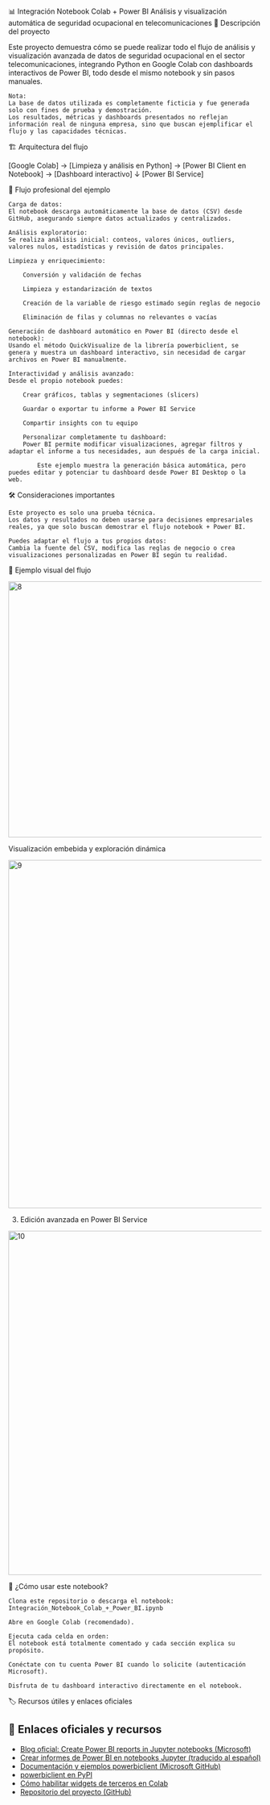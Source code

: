 📊 Integración Notebook Colab + Power BI
Análisis y visualización automática de seguridad ocupacional en telecomunicaciones
🚀 Descripción del proyecto

Este proyecto demuestra cómo se puede realizar todo el flujo de análisis y visualización avanzada de datos de seguridad ocupacional en el sector telecomunicaciones, integrando Python en Google Colab con dashboards interactivos de Power BI, todo desde el mismo notebook y sin pasos manuales.

    Nota:
    La base de datos utilizada es completamente ficticia y fue generada solo con fines de prueba y demostración.
    Los resultados, métricas y dashboards presentados no reflejan información real de ninguna empresa, sino que buscan ejemplificar el flujo y las capacidades técnicas.

🏗️ Arquitectura del flujo

[Google Colab] → [Limpieza y análisis en Python] → [Power BI Client en Notebook] → [Dashboard interactivo]
                                                               ↓
                                                       [Power BI Service]

🔹 Flujo profesional del ejemplo

    Carga de datos:
    El notebook descarga automáticamente la base de datos (CSV) desde GitHub, asegurando siempre datos actualizados y centralizados.

    Análisis exploratorio:
    Se realiza análisis inicial: conteos, valores únicos, outliers, valores nulos, estadísticas y revisión de datos principales.

    Limpieza y enriquecimiento:

        Conversión y validación de fechas

        Limpieza y estandarización de textos

        Creación de la variable de riesgo estimado según reglas de negocio

        Eliminación de filas y columnas no relevantes o vacías

    Generación de dashboard automático en Power BI (directo desde el notebook):
    Usando el método QuickVisualize de la librería powerbiclient, se genera y muestra un dashboard interactivo, sin necesidad de cargar archivos en Power BI manualmente.

    Interactividad y análisis avanzado:
    Desde el propio notebook puedes:

        Crear gráficos, tablas y segmentaciones (slicers)

        Guardar o exportar tu informe a Power BI Service

        Compartir insights con tu equipo

        Personalizar completamente tu dashboard:
        Power BI permite modificar visualizaciones, agregar filtros y adaptar el informe a tus necesidades, aun después de la carga inicial.

            Este ejemplo muestra la generación básica automática, pero puedes editar y potenciar tu dashboard desde Power BI Desktop o la web.

🛠️ Consideraciones importantes

    Este proyecto es solo una prueba técnica.
    Los datos y resultados no deben usarse para decisiones empresariales reales, ya que solo buscan demostrar el flujo notebook + Power BI.

    Puedes adaptar el flujo a tus propios datos:
    Cambia la fuente del CSV, modifica las reglas de negocio o crea visualizaciones personalizadas en Power BI según tu realidad.

📸 Ejemplo visual del flujo

<img width="508" alt="8" src="https://github.com/user-attachments/assets/ac744b74-cd3d-4a8c-aa51-7889c595945f" />



Visualización embebida y exploración dinámica

<img width="691" alt="9" src="https://github.com/user-attachments/assets/cacda7ce-b249-4a30-aa1a-55c1f89795ce" />


3. Edición avanzada en Power BI Service

<img width="683" alt="10" src="https://github.com/user-attachments/assets/9ad393d2-2ad9-4d9c-a5bf-3f67c592f846" />


📝 ¿Cómo usar este notebook?

    Clona este repositorio o descarga el notebook:
    Integración_Notebook_Colab_+_Power_BI.ipynb

    Abre en Google Colab (recomendado).

    Ejecuta cada celda en orden:
    El notebook está totalmente comentado y cada sección explica su propósito.

    Conéctate con tu cuenta Power BI cuando lo solicite (autenticación Microsoft).

    Disfruta de tu dashboard interactivo directamente en el notebook.

🏷️ Recursos útiles y enlaces oficiales
## 🔗 Enlaces oficiales y recursos

- [Blog oficial: Create Power BI reports in Jupyter notebooks (Microsoft)](https://powerbi.microsoft.com/en-us/blog/create-power-bi-reports-in-jupyter-notebooks/)
- [Crear informes de Power BI en notebooks Jupyter (traducido al español)](https://powerbi-microsoft-com.translate.goog/en-in/blog/create-power-bi-reports-in-jupyter-notebooks/?_x_tr_sl=en&_x_tr_tl=es&_x_tr_hl=es&_x_tr_pto=tc)
- [Documentación y ejemplos powerbiclient (Microsoft GitHub)](https://github.com/microsoft/powerbi-jupyter)
- [powerbiclient en PyPI](https://pypi.org/project/powerbiclient/)
- [Cómo habilitar widgets de terceros en Colab](https://colab.research.google.com/notebooks/snippets/advanced_output.ipynb#widgets)
- [Repositorio del proyecto (GitHub)](https://github.com/erick9328/Notebook-PowerBI_SSO_Telecomunicaciones)


   
